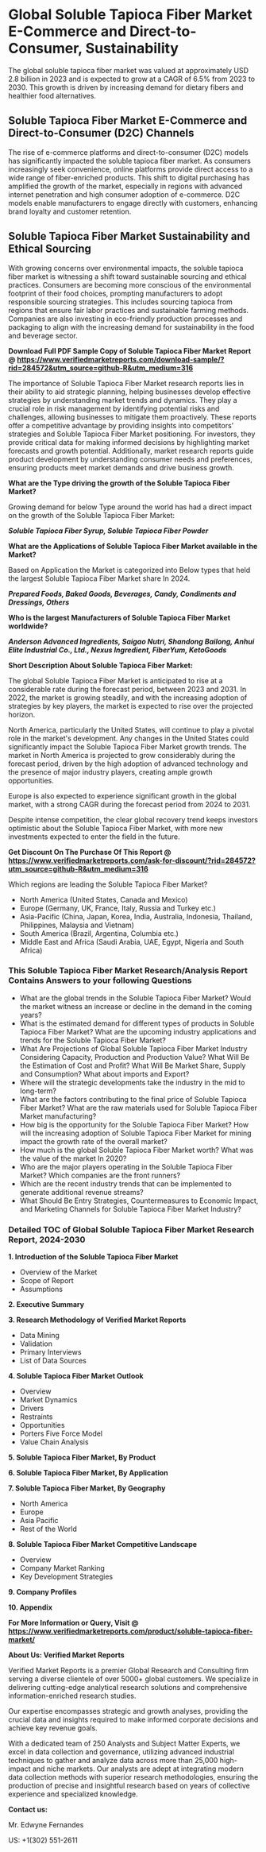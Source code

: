 <h1>Global Soluble Tapioca Fiber Market E-Commerce and Direct-to-Consumer, Sustainability</h1><p class=""><p>The global soluble tapioca fiber market was valued at approximately USD 2.8 billion in 2023 and is expected to grow at a CAGR of 6.5% from 2023 to 2030. This growth is driven by increasing demand for dietary fibers and healthier food alternatives.</p><h2>Soluble Tapioca Fiber Market E-Commerce and Direct-to-Consumer (D2C) Channels</h2><p>The rise of e-commerce platforms and direct-to-consumer (D2C) models has significantly impacted the soluble tapioca fiber market. As consumers increasingly seek convenience, online platforms provide direct access to a wide range of fiber-enriched products. This shift to digital purchasing has amplified the growth of the market, especially in regions with advanced internet penetration and high consumer adoption of e-commerce. D2C models enable manufacturers to engage directly with customers, enhancing brand loyalty and customer retention.</p><h2>Soluble Tapioca Fiber Market Sustainability and Ethical Sourcing</h2><p>With growing concerns over environmental impacts, the soluble tapioca fiber market is witnessing a shift toward sustainable sourcing and ethical practices. Consumers are becoming more conscious of the environmental footprint of their food choices, prompting manufacturers to adopt responsible sourcing strategies. This includes sourcing tapioca from regions that ensure fair labor practices and sustainable farming methods. Companies are also investing in eco-friendly production processes and packaging to align with the increasing demand for sustainability in the food and beverage sector.</p></p><p class=""><strong>Download Full PDF Sample Copy of Soluble Tapioca Fiber Market Report @ <a href="https://www.verifiedmarketreports.com/download-sample/?rid=284572&utm_source=github-R&utm_medium=316" target="_blank">https://www.verifiedmarketreports.com/download-sample/?rid=284572&utm_source=github-R&utm_medium=316</a></strong></p><p>The importance of&nbsp;Soluble Tapioca Fiber Market research reports lies in their ability to aid strategic planning, helping businesses develop effective strategies by understanding market trends and dynamics. They play a crucial role in risk management by identifying potential risks and challenges, allowing businesses to mitigate them proactively. These reports offer a competitive advantage by providing insights into competitors' strategies and Soluble Tapioca Fiber Market positioning. For investors, they provide critical data for making informed decisions by highlighting market forecasts and growth potential. Additionally, market research reports guide product development by understanding consumer needs and preferences, ensuring products meet market demands and drive business growth.</p><p><strong>What are the&nbsp;Type driving the growth of the Soluble Tapioca Fiber Market?</strong></p><p id="" class="">Growing demand for below Type around the world has had a direct impact on the growth of the Soluble Tapioca Fiber Market:</p><p class=""><em><strong>Soluble Tapioca Fiber Syrup, Soluble Tapioca Fiber Powder</strong></em></p><p class=""><strong>What are the&nbsp;Applications&nbsp;of Soluble Tapioca Fiber Market available in the Market?</strong></p><p id="" class="">Based on Application the Market is categorized into Below types that held the largest Soluble Tapioca Fiber Market share In 2024.</p><p class=""><em><strong>Prepared Foods, Baked Goods, Beverages, Candy, Condiments and Dressings, Others</strong></em></p><p class=""><strong>Who is the largest Manufacturers of Soluble Tapioca Fiber Market worldwide?</strong></p><p><em><strong>Anderson Advanced Ingredients, Saigao Nutri, Shandong Bailong, Anhui Elite Industrial Co., Ltd., Nexus Ingredient, FiberYum, KetoGoods</strong></em></p><p id="" class=""><strong>Short Description About Soluble Tapioca Fiber Market:</strong></p><p>The global Soluble Tapioca Fiber Market is anticipated to rise at a considerable rate during the forecast period, between 2023 and 2031. In 2022, the market is growing steadily, and with the increasing adoption of strategies by key players, the market is expected to rise over the projected horizon.</p><p>North America, particularly the United States, will continue to play a pivotal role in the market's development. Any changes in the United States could significantly impact the Soluble Tapioca Fiber Market growth trends. The market in North America is projected to grow considerably during the forecast period, driven by the high adoption of advanced technology and the presence of major industry players, creating ample growth opportunities.</p><p>Europe is also expected to experience significant growth in the global market, with a strong CAGR during the forecast period from 2024 to 2031.</p><p>Despite intense competition, the clear global recovery trend keeps investors optimistic about the Soluble Tapioca Fiber Market, with more new investments expected to enter the field in the future.</p><p id="" class=""><strong>Get Discount On The Purchase Of This Report @ <a href="https://www.verifiedmarketreports.com/ask-for-discount/?rid=284572?utm_source=github-R&utm_medium=316" target="_blank">https://www.verifiedmarketreports.com/ask-for-discount/?rid=284572?utm_source=github-R&utm_medium=316</a></strong></p><p class="">Which regions are leading the Soluble Tapioca Fiber Market?</p><ul><li>North America (United States, Canada and Mexico)</li><li>Europe (Germany, UK, France, Italy, Russia and Turkey etc.)</li><li>Asia-Pacific (China, Japan, Korea, India, Australia, Indonesia, Thailand, Philippines, Malaysia and Vietnam)</li><li>South America (Brazil, Argentina, Columbia etc.)</li><li>Middle East and Africa (Saudi Arabia, UAE, Egypt, Nigeria and South Africa)</li></ul><h3 id="" class="">This Soluble Tapioca Fiber Market Research/Analysis Report Contains Answers to your following Questions</h3><ul><li>What are the global trends in the Soluble Tapioca Fiber Market? Would the market witness an increase or decline in the demand in the coming years?</li><li>What is the estimated demand for different types of products in Soluble Tapioca Fiber Market? What are the upcoming industry applications and trends for the Soluble Tapioca Fiber Market?</li><li>What Are Projections of Global Soluble Tapioca Fiber Market Industry Considering Capacity, Production and Production Value? What Will Be the Estimation of Cost and Profit? What Will Be Market Share, Supply and Consumption? What about imports and Export?</li><li>Where will the strategic developments take the industry in the mid to long-term?</li><li>What are the factors contributing to the final price of Soluble Tapioca Fiber Market? What are the raw materials used for Soluble Tapioca Fiber Market manufacturing?</li><li>How big is the opportunity for the Soluble Tapioca Fiber Market? How will the increasing adoption of Soluble Tapioca Fiber Market for mining impact the growth rate of the overall market?</li><li>How much is the global Soluble Tapioca Fiber Market worth? What was the value of the market In 2020?</li><li>Who are the major players operating in the Soluble Tapioca Fiber Market? Which companies are the front runners?</li><li>Which are the recent industry trends that can be implemented to generate additional revenue streams?</li><li>What Should Be Entry Strategies, Countermeasures to Economic Impact, and Marketing Channels for Soluble Tapioca Fiber Market Industry?</li></ul><h3 id="" class="">Detailed TOC of Global Soluble Tapioca Fiber Market Research Report, 2024-2030</h3><p id="" class=""><strong>1. Introduction of the Soluble Tapioca Fiber Market</strong></p><ul><li>Overview of the Market</li><li>Scope of Report</li><li>Assumptions</li></ul><p id="" class=""><strong>2. Executive Summary</strong></p><p id="" class=""><strong>3. Research Methodology of Verified Market Reports</strong></p><ul><li>Data Mining</li><li>Validation</li><li>Primary Interviews</li><li>List of Data Sources</li></ul><p id="" class=""><strong>4. Soluble Tapioca Fiber Market Outlook</strong></p><ul><li>Overview</li><li>Market Dynamics</li><li>Drivers</li><li>Restraints</li><li>Opportunities</li><li>Porters Five Force Model</li><li>Value Chain Analysis</li></ul><p id="" class=""><strong>5. Soluble Tapioca Fiber Market, By Product</strong></p><p id="" class=""><strong>6. Soluble Tapioca Fiber Market, By Application</strong></p><p id="" class=""><strong>7. Soluble Tapioca Fiber Market, By Geography</strong></p><ul><li>North America</li><li>Europe</li><li>Asia Pacific</li><li>Rest of the World</li></ul><p id="" class=""><strong>8. Soluble Tapioca Fiber Market Competitive Landscape</strong></p><ul><li>Overview</li><li>Company Market Ranking</li><li>Key Development Strategies</li></ul><p id="" class=""><strong>9. Company Profiles</strong></p><p id="" class=""><strong>10. Appendix</strong></p><p id="" class=""><strong>For More Information or Query, Visit @ <a href="https://www.verifiedmarketreports.com/product/soluble-tapioca-fiber-market/" target="_blank">https://www.verifiedmarketreports.com/product/soluble-tapioca-fiber-market/</a></strong></p><p id="" class=""><strong>About Us: Verified Market Reports</strong></p><p id="" class="">Verified Market Reports is a premier Global Research and Consulting firm serving a diverse clientele of over 5000+ global customers. We specialize in delivering cutting-edge analytical research solutions and comprehensive information-enriched research studies.</p><p id="" class="">Our expertise encompasses strategic and growth analyses, providing the crucial data and insights required to make informed corporate decisions and achieve key revenue goals.</p><p id="" class="">With a dedicated team of 250 Analysts and Subject Matter Experts, we excel in data collection and governance, utilizing advanced industrial techniques to gather and analyze data across more than 25,000 high-impact and niche markets. Our analysts are adept at integrating modern data collection methods with superior research methodologies, ensuring the production of precise and insightful research based on years of collective experience and specialized knowledge.</p><p id="" class=""><strong>Contact us:</strong></p><p id="" class="">Mr. Edwyne Fernandes</p><p id="" class="">US: +1(302) 551-2611</p>